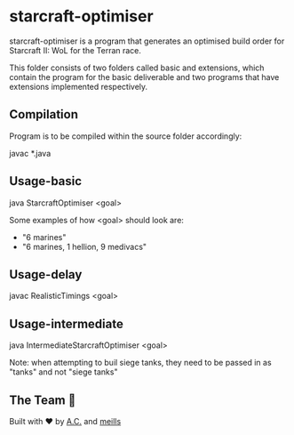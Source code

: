 # starcraft-optimiser

starcraft-optimiser is a program that generates an optimised build order for
    Starcraft II: WoL for the Terran race.

This folder consists of two folders called basic and extensions, which contain the program for 
the basic deliverable and two programs that have extensions implemented respectively.

## Compilation
Program is to be compiled within the source folder accordingly:

javac *.java

## Usage-basic

java StarcraftOptimiser \<goal\>

Some examples of how \<goal\> should look are:
- "6 marines"
- "6 marines, 1 hellion, 9 medivacs"

## Usage-delay

javac RealisticTimings \<goal\>

## Usage-intermediate

java IntermediateStarcraftOptimiser \<goal\>

Note: when attempting to buil siege tanks, they need to be passed in as "tanks" and not "siege tanks"

## The Team 🚀

Built with ❤ by [A.C.](https://github.com/AdrianaCucu) and [meills](https://github.com/meills)
